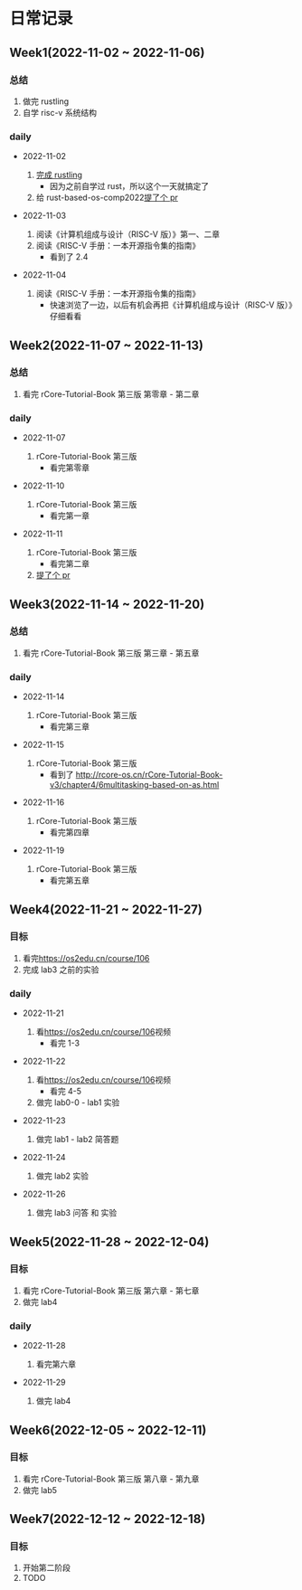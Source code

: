 # 日常记录

## Week1(2022-11-02 ~ 2022-11-06)

### 总结

1. 做完 rustling
1. 自学 risc-v 系统结构

### daily

- 2022-11-02

  1. [完成 rustling](https://github.com/LearningOS/learn_rust_rustlings-liangyongrui/actions/runs/3377805086/jobs/5607187663)
     - 因为之前自学过 rust，所以这个一天就搞定了
  1. 给 rust-based-os-comp2022[提了个 pr](https://github.com/LearningOS/rust-based-os-comp2022/pull/138)

- 2022-11-03

  1. 阅读《计算机组成与设计（RISC-V 版）》第一、二章
  1. 阅读《RISC-V 手册：一本开源指令集的指南》
     - 看到了 2.4

- 2022-11-04

  1. 阅读《RISC-V 手册：一本开源指令集的指南》
     - 快速浏览了一边，以后有机会再把《计算机组成与设计（RISC-V 版）》仔细看看

## Week2(2022-11-07 ~ 2022-11-13)

### 总结

1. 看完 rCore-Tutorial-Book 第三版 第零章 - 第二章

### daily

- 2022-11-07

  1. rCore-Tutorial-Book 第三版
     - 看完第零章

- 2022-11-10

  1. rCore-Tutorial-Book 第三版
     - 看完第一章

- 2022-11-11
  1. rCore-Tutorial-Book 第三版
     - 看完第二章
  1. [提了个 pr](https://github.com/rcore-os/rCore-Tutorial-Book-v3/pull/152)

## Week3(2022-11-14 ~ 2022-11-20)

### 总结

1. 看完 rCore-Tutorial-Book 第三版 第三章 - 第五章

### daily

- 2022-11-14

  1. rCore-Tutorial-Book 第三版
     - 看完第三章

- 2022-11-15
  1. rCore-Tutorial-Book 第三版
     - 看到了 http://rcore-os.cn/rCore-Tutorial-Book-v3/chapter4/6multitasking-based-on-as.html
- 2022-11-16

  1. rCore-Tutorial-Book 第三版
     - 看完第四章

- 2022-11-19
  1. rCore-Tutorial-Book 第三版
     - 看完第五章

## Week4(2022-11-21 ~ 2022-11-27)

### 目标

1. 看完<https://os2edu.cn/course/106>
1. 完成 lab3 之前的实验

### daily

- 2022-11-21
  1. 看<https://os2edu.cn/course/106>视频
     - 看完 1-3
- 2022-11-22
  1. 看<https://os2edu.cn/course/106>视频
     - 看完 4-5
  1. 做完 lab0-0 - lab1 实验
- 2022-11-23

  1. 做完 lab1 - lab2 简答题

- 2022-11-24

  1. 做完 lab2 实验

- 2022-11-26
  1. 做完 lab3 问答 和 实验

## Week5(2022-11-28 ~ 2022-12-04)

### 目标

1. 看完 rCore-Tutorial-Book 第三版 第六章 - 第七章
1. 做完 lab4

### daily

- 2022-11-28

  1. 看完第六章

- 2022-11-29
  1. 做完 lab4

## Week6(2022-12-05 ~ 2022-12-11)

### 目标

1. 看完 rCore-Tutorial-Book 第三版 第八章 - 第九章
1. 做完 lab5

## Week7(2022-12-12 ~ 2022-12-18)

### 目标

1. 开始第二阶段
1. TODO
